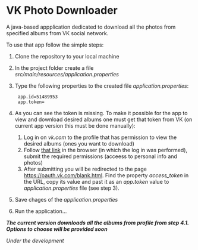 # VK Photo Downloader
A java-based appplication dedicated to download all the photos from specified albums from VK social network.

To use that app follow the simple steps:
1. Clone the repository to your local machine
2. In the project folder create a file *src/main/resources/application.properties*
3. Type the following properties to the created file *application.properties*:

        app.id=51489953
        app.token=

4. As you can see the token is missing. To make it possible for the app to view and download desired albums one must get that token from VK (on current app version this must be done manually):
   1. Log in on *vk.com* to the profile that has permission to view the desired albums (ones you want to download)
   2. Follow [that link](https://oauth.vk.com/authorize?client_id=51489953&display=page&redirect_uri=https://oauth.vk.com/blank.html&scope=photos&response_type=token&v=5.131) in the browser (in which the log in was performed), submit the required permissions (acceess to personal info and photos)
   3.  After submitting you will be redirected to the page https://oauth.vk.com/blank.html. Find the property *access_token* in the URL, copy its value and past it as an *app.token* value to *application.properties* file (see step 3).

5. Save chages of the *application.properties*
6. Run the application... 


***The current version downloads all the albums from profile from step 4.1. Options to choose will be provided soon***

*Under the development*
